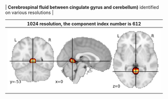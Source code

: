 


| **Cerebrospinal fluid between cingulate gyrus and cerebellum)** identified on various resolutions |

| 1024 resolution, the component index number is 612|  
|:---:|  
| ![Component 1024](../1024/final/612.jpg "From component 1024: Cerebrospinal fluid between cingulate gyrus and cerebellum)") |